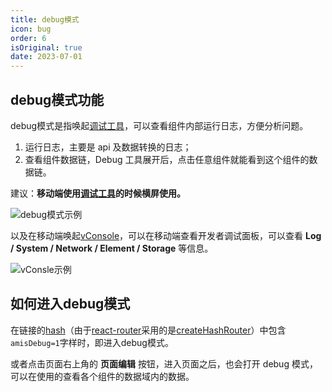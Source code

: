 ```yaml
---
title: debug模式
icon: bug
order: 6
isOriginal: true
date: 2023-07-01
---
```


## debug模式功能

debug模式是指唤起[调试工具](https://aisuda.bce.baidu.com/amis/zh-CN/docs/extend/debug)，可以查看组件内部运行日志，方便分析问题。

1. 运行日志，主要是 api 及数据转换的日志；
2. 查看组件数据链，Debug 工具展开后，点击任意组件就能看到这个组件的数据链。

建议：**移动端使用[调试工具](https://aisuda.bce.baidu.com/amis/zh-CN/docs/extend/debug)的时候横屏使用。**

![debug模式示例](https://img.fxss.work/debug-demo.png)

以及在移动端唤起[vConsole](https://github.com/Tencent/vConsole/blob/dev/README_CN.md)，可以在移动端查看开发者调试面板，可以查看 **Log / System / Network / Element / Storage** 等信息。

![vConsle示例](https://img.fxss.work/vConsle-demo.png)

## 如何进入debug模式

在链接的[hash](https://developer.mozilla.org/zh-CN/docs/Web/API/Location/hash)（由于[react-router](https://reactrouter.com/en/main)采用的是[createHashRouter](https://reactrouter.com/en/main/routers/create-hash-router#createhashrouter)）中包含`amisDebug=1`字样时，即进入debug模式。

或者点击页面右上角的 **页面编辑** 按钮，进入页面之后，也会打开 debug 模式，可以在使用的查看各个组件的数据域内的数据。
